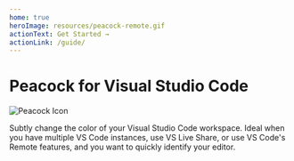 ```yaml
---
home: true
heroImage: resources/peacock-remote.gif
actionText: Get Started →
actionLink: /guide/
---
```


# Peacock for Visual Studio Code

![Peacock Icon](/resources/peacock-icon-small.png 'Peacock')

Subtly change the color of your Visual Studio Code workspace. Ideal when you have multiple VS Code instances, use VS Live Share, or use VS Code's Remote features, and you want to quickly identify your editor.

